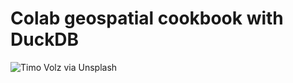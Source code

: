 # Colab geospatial cookbook with DuckDB

![Timo Volz via Unsplash](https://images.unsplash.com/photo-1597760078652-6359f83febaf?q=80&w=960&auto=format&fit=crop&ixlib=rb-4.1.0&ixid=M3wxMjA3fDB8MHxwaG90by1wYWdlfHx8fGVufDB8fHx8fA%3D%3D)
